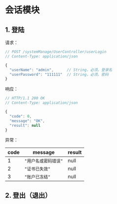 # 会话模块

## 1. 登陆

请求：

```javascript
// POST /systemManage/UserController/userLogin
// Content-Type: application/json

{
  "userName": "admin",      // String，必须。登录名
  "userPassword": "111111"  // String，必须。密码
}
```

响应：

```javascript
// HTTP/1.1 200 OK
// Content-Type: application/json

{
  "code": 0,
  "message": "OK",
  "result": null
}
```

异常：

| code | message | result |
| - | - | - |
| 1 | `"用户名或密码错误"` | null |
| 2 | `"证书已失效"` | null |
| 3 | `"账户已冻结"` | null |

## 2. 登出（退出）
